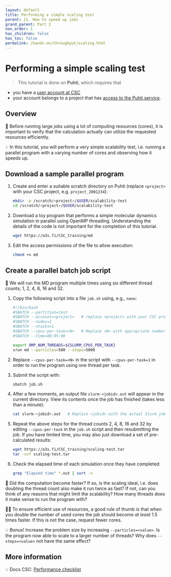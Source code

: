 ```yaml
---
layout: default
title: Performing a simple scaling test
parent: 11. How to speed up jobs
grand_parent: Part 2
nav_order: 1
has_children: false
has_toc: false
permalink: /hands-on/throughput/scaling.html
---
```


# Performing a simple scaling test

> This tutorial is done on **Puhti**, which requires that

- you have a [user account at CSC](https://docs.csc.fi/accounts/how-to-create-new-user-account/)
- your account belongs to a project that has
  [access to the Puhti service](https://docs.csc.fi/accounts/how-to-add-service-access-for-project/).

## Overview

💬 Before running large jobs using a lot of computing resources (cores), it is
important to verify that the calculation actually can utilize the requested
resources efficiently.

💡 In this tutorial, you will perform a very simple scalability test, i.e.
running a parallel program with a varying number of cores and observing how it
speeds up.

## Download a sample parallel program

1. Create and enter a suitable scratch directory on Puhti (replace `<project>`
   with your CSC project, e.g. `project_2001234`):

   ```bash
   mkdir -p /scratch/<project>/$USER/scalability-test
   cd /scratch/<project>/$USER/scalability-test
   ```

2. Download a toy program that performs a simple molecular dynamics simulation
   in parallel using OpenMP threading. Understanding the details of the code is
   not important for the completion of this tutorial.

   ```bash
   wget https://a3s.fi/CSC_training/md
   ```

3. Edit the access permissions of the file to allow execution:

   ```bash
   chmod +x md
   ```

## Create a parallel batch job script

💬 We will run the MD program multiple times using six different thread counts;
1, 2, 4, 8, 16 and 32.

1. Copy the following script into a file `job.sh` using, e.g., `nano`:

   ```bash
   #!/bin/bash
   #SBATCH --partition=test
   #SBATCH --account=<project>   # replace <project> with your CSC project, e.g. project_2001234
   #SBATCH --nodes=1
   #SBATCH --ntasks=1
   #SBATCH --cpus-per-task=<N>   # Replace <N> with appropriate number of threads
   #SBATCH --time=00:05:00

   export OMP_NUM_THREADS=${SLURM_CPUS_PER_TASK}
   srun md --particles=500 --steps=5000
   ```

2. Replace `--cpus-per-task=<N>` in the script with `--cpus-per-task=1` in
   order to run the program using one thread per task.
3. Submit the script with:

   ```bash
   sbatch job.sh
   ```

4. After a few moments, an output file `slurm-<jobid>.out` will appear in the
   current directory. View its contents once the job has finished (takes less
   than a minute):

   ```bash
   cat slurm-<jobid>.out   # Replace <jobid> with the actual Slurm job id
   ```

5. Repeat the above steps for the thread counts 2, 4, 8, 16 and 32 by editing
   `--cpus-per-task` in the `job.sh` script and then resubmitting the job. If
   you have limited time, you may also just download a set of pre-calculated
   results:

   ```bash
   wget https://a3s.fi/CSC_training/scaling-test.tar
   tar -xvf scaling-test.tar
   ```

6. Check the elapsed time of each simulation once they have completed:

   ```bash
   grep "Elapsed time" *.out | sort -n
   ```

💭 Did the computation become faster? If so, is the scaling ideal, i.e. does
doubling the thread count also make it run twice as fast? If not, can you think
of any reasons that might limit the scalability? How many threads does it make
sense to run the program with?

☝🏻 To ensure efficient use of resources, a good rule of thumb is that when
you double the number of used cores the job should become *at least* 1.5 times
faster. If this is not the case, request fewer cores.

💡 Bonus! Increase the problem size by increasing `--particles=<value>`. Is the
program now able to scale to a larger number of threads? Why does
`--steps=<value>` not have the same effect?

## More information

💡 Docs CSC: [Performance checklist](https://docs.csc.fi/computing/running/performance-checklist/)
